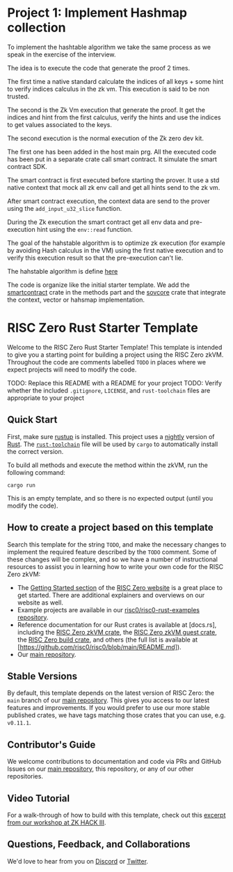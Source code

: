 # Project 1: Implement Hashmap collection 

To implement the hashtable algorithm we take the same process as we speak in the exercise of the interview.

The idea is to execute the code that generate the proof 2 times.

The first time a native standard calculate the indices of all keys + some hint to verify indices calculus in the zk vm. This execution is said to be non trusted.

The second is the Zk Vm execution that generate the proof. It get the indices and hint from the first calculus, verify the hints and use the indices to get values associated to the keys.

The second execution is the normal execution of the Zk zero dev kit.

The first one has been added in the host main prg. All the executed code has been put in a separate crate call smart contract. It simulate the smart contract SDK.

The smart contract is first executed before starting the prover. It use a std native context that mock all zk env call and get all hints send to the zk vm.

After smart contract execution, the context data are send to the prover using the `add_input_u32_slice` function.

During the Zk execution the smart contract get all env data and pre-execution hint using the `env::read` function.

The goal of the hahstable algorithm is to optimize zk execution (for example by avoiding Hash calculus in the VM) using the first native execution and to verify this execution result so that the pre-execution can't lie.

The hahstable algorithm is define [here](sovcore/README.md)

The code is organize like the initial starter template. We add the [smartcontract](methods/smartcontract) crate in the methods part and the [sovcore](sovcore) crate that integrate the context, vector or hahsmap implementation.


# RISC Zero Rust Starter Template

Welcome to the RISC Zero Rust Starter Template! This template is intended to give you a starting point for building a project using the RISC Zero zkVM. Throughout the code are comments labelled `TODO` in places where we expect projects will need to modify the code.

TODO: Replace this README with a README for your project
TODO: Verify whether the included `.gitignore`, `LICENSE`, and `rust-toolchain` files are appropriate to your project

## Quick Start

First, make sure [rustup](https://rustup.rs) is installed. This project uses a [nightly](https://doc.rust-lang.org/book/appendix-07-nightly-rust.html) version of [Rust](https://doc.rust-lang.org/book/ch01-01-installation.html). The [`rust-toolchain`](rust-toolchain) file will be used by `cargo` to automatically install the correct version.

To build all methods and execute the method within the zkVM, run the following command:

```
cargo run
```

This is an empty template, and so there is no expected output (until you modify the code).

## How to create a project based on this template

Search this template for the string `TODO`, and make the necessary changes to implement the required feature described by the `TODO` comment. Some of these changes will be complex, and so we have a number of instructional resources to assist you in learning how to write your own code for the RISC Zero zkVM:
 * The [Getting Started section](https://www.risczero.com/docs) of the [RISC Zero website](https://www.risczero.com) is a great place to get started. There are additional explainers and overviews on our website as well.
 * Example projects are available in our [risc0/risc0-rust-examples repository](https://www.github.com/risc0/risc0-rust-examples).
 * Reference documentation for our Rust crates is available at [docs.rs], including the [RISC Zero zkVM crate](https://docs.rs/risc0-zkvm), the [RISC Zero zkVM guest crate](https://docs.rs/risc0-zkvm-guest), the [RISC Zero build crate](https://docs.rs/risc0-build), and others (the full list is available at [https://github.com/risc0/risc0/blob/main/README.md]).
 * Our [main repository](https://www.github.com/risc0/risc0).

## Stable Versions
By default, this template depends on the latest version of RISC Zero: the `main` branch of our [main repository](http://www.github.com/risc0). This gives you access to our latest features and improvements. If you would prefer to use our more stable published crates, we have tags matching those crates that you can use, e.g. `v0.11.1`.

## Contributor's Guide
We welcome contributions to documentation and code via PRs and GitHub Issues on our [main repository](http://www.github.com/risc0), this repository, or any of our other repositories.

## Video Tutorial
For a walk-through of how to build with this template, check out this [excerpt from our workshop at ZK HACK III](https://www.youtube.com/watch?v=Yg_BGqj_6lg&list=PLcPzhUaCxlCgig7ofeARMPwQ8vbuD6hC5&index=5).

## Questions, Feedback, and Collaborations
We'd love to hear from you on [Discord](https://discord.gg/risczero) or [Twitter](https://twitter.com/risczero).
